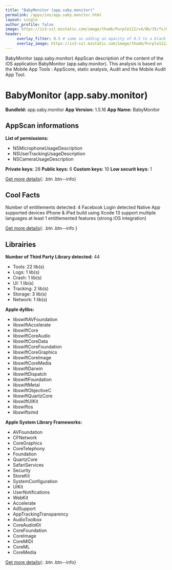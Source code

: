 ```yaml
---
title: "BabyMonitor (app.saby.monitor)"
permalink: /apps/ios/app.saby.monitor.html
layout: single
author_profile: false
image: https://is3-ssl.mzstatic.com/image/thumb/Purple112/v4/8b/35/fc/8b35fc18-17da-9d5c-c8fd-d4e88c23c6fa/AppIcon2021-0-0-1x_U007emarketing-0-0-0-7-0-0-sRGB-0-0-0-GLES2_U002c0-512MB-85-220-0-0.png/512x512bb.jpg
header: 
     overlay_filter: 0.5 # same as adding an opacity of 0.5 to a black background
     overlay_image: https://is3-ssl.mzstatic.com/image/thumb/Purple112/v4/8b/35/fc/8b35fc18-17da-9d5c-c8fd-d4e88c23c6fa/AppIcon2021-0-0-1x_U007emarketing-0-0-0-7-0-0-sRGB-0-0-0-GLES2_U002c0-512MB-85-220-0-0.png/512x512bb.jpg
---
```

BabyMonitor (app.saby.monitor) AppScan description of the content of the iOS application BabyMonitor (app.saby.monitor). This analysis is based on the Mobile App Tools : AppScore, static analysis, Audit and the Mobile Audit App Tool.

# BabyMonitor (app.saby.monitor)

**BundleId:** app.saby.monitor
**App Version:** 1.5.16
**App Name:** BabyMonitor


## AppScan informations 

**List of permissions:** 
- NSMicrophoneUsageDescription
- NSUserTrackingUsageDescription
- NSCameraUsageDescription
  
  
**Private keys:** 28
**Public keys:** 6
**Custom keys:** 10
**Low securit keys:** 1
  
[Get more details](/pricing.html){: .btn .btn--info}

## Cool Facts

Number of entitlements detected: 4
Facebook Login detected
Native App
supported devices iPhone & iPad
build using Xcode 13
support multiple languages
at least 1 entitlemented features (strong iOS integration)
  
[Get more details](/pricing.html){: .btn .btn--info }

## Librairies 
**Number of Third Party Library detected:** 44
- Tools: 22 lib(s)
- Logs: 1 lib(s)
- Crash: 1 lib(s)
- UI: 1 lib(s)
- Tracking: 2 lib(s)
- Storage: 3 lib(s)
- Network: 1 lib(s)


**Apple dylibs:**
- libswiftAVFoundation
- libswiftAccelerate
- libswiftCore
- libswiftCoreAudio
- libswiftCoreData
- libswiftCoreFoundation
- libswiftCoreGraphics
- libswiftCoreImage
- libswiftCoreMedia
- libswiftDarwin
- libswiftDispatch
- libswiftFoundation
- libswiftMetal
- libswiftObjectiveC
- libswiftQuartzCore
- libswiftUIKit
- libswiftos
- libswiftsimd


**Apple System Library Frameworks:**
- AVFoundation
- CFNetwork
- CoreGraphics
- CoreTelephony
- Foundation
- QuartzCore
- SafariServices
- Security
- StoreKit
- SystemConfiguration
- UIKit
- UserNotifications
- WebKit
- Accelerate
- AdSupport
- AppTrackingTransparency
- AudioToolbox
- CoreAudioKit
- CoreFoundation
- CoreImage
- CoreMIDI
- CoreML
- CoreMedia


  
[Get more details](/pricing.html){: .btn .btn--info}

